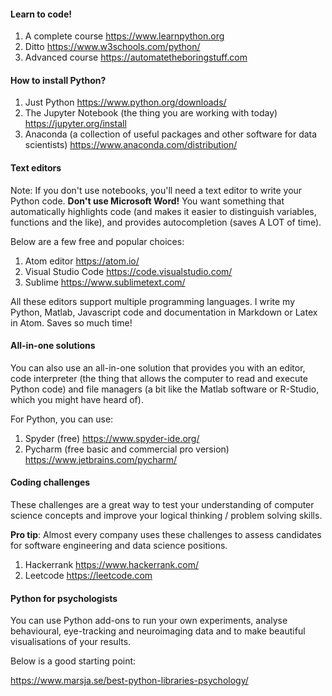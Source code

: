 #### **Learn to code!**
1. A complete course https://www.learnpython.org
2. Ditto https://www.w3schools.com/python/ 
3. Advanced course https://automatetheboringstuff.com

#### **How to install Python?**
1. Just Python
https://www.python.org/downloads/
2. The Jupyter Notebook (the thing you are working with today)
https://jupyter.org/install
3. Anaconda (a collection of useful packages and other software for data scientists)
https://www.anaconda.com/distribution/

#### **Text editors**
Note: If you don't use notebooks, you'll need a text editor to write your Python code. **Don't use Microsoft Word!** You want something that automatically highlights code (and makes it easier to distinguish variables, functions and the like), and provides autocompletion (saves A LOT of time). 

Below are a few free and popular choices:
1. Atom editor https://atom.io/
2. Visual Studio Code https://code.visualstudio.com/
3. Sublime https://www.sublimetext.com/

All these editors support multiple programming languages. I write my Python, Matlab, Javascript code and documentation in Markdown or Latex in Atom. Saves so much time!

#### **All-in-one solutions**
You can also use an all-in-one solution that provides you with an editor, code interpreter (the thing that allows the computer to read and execute Python code) and file managers (a bit like the Matlab software or R-Studio, which you might have heard of). 

For Python, you can use:

1. Spyder (free) https://www.spyder-ide.org/
2. Pycharm (free basic and commercial pro version) https://www.jetbrains.com/pycharm/

#### **Coding challenges**
These challenges are a great way to test your understanding of computer
science concepts and improve your logical thinking / problem solving skills.

**Pro tip**: Almost every company uses these challenges to assess candidates for software engineering and data science positions.
1. Hackerrank https://www.hackerrank.com/ 
2. Leetcode https://leetcode.com 

#### **Python for psychologists**
You can use Python add-ons to run your own experiments, analyse behavioural, eye-tracking and neuroimaging data and to make beautiful visualisations of your results.

Below is a good starting point:

https://www.marsja.se/best-python-libraries-psychology/ 
